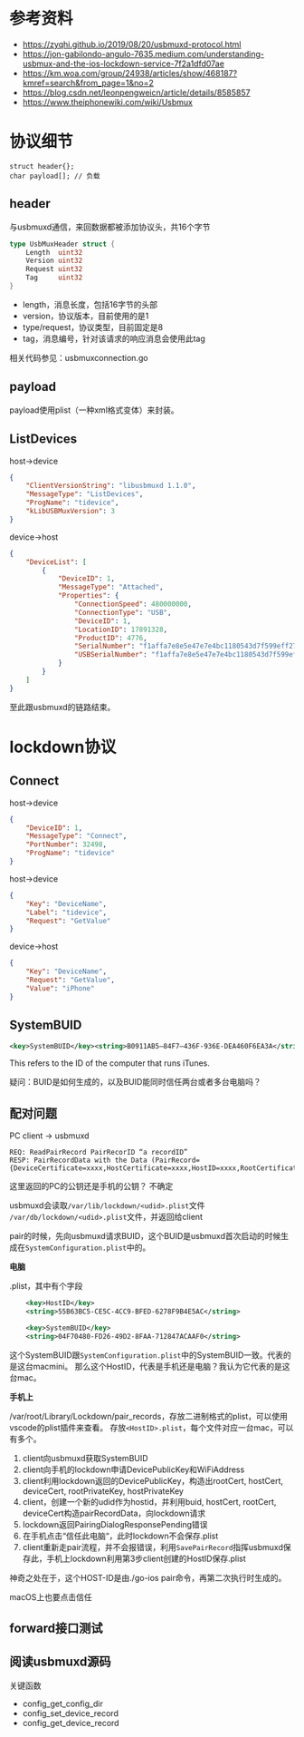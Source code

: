 # 参考资料

- https://zyqhi.github.io/2019/08/20/usbmuxd-protocol.html
- https://jon-gabilondo-angulo-7635.medium.com/understanding-usbmux-and-the-ios-lockdown-service-7f2a1dfd07ae
- https://km.woa.com/group/24938/articles/show/468187?kmref=search&from_page=1&no=2
- https://blog.csdn.net/leonpengweicn/article/details/8585857
- https://www.theiphonewiki.com/wiki/Usbmux

# 协议细节

```
struct header{}; 
char payload[]; // 负载
```

## header

与usbmuxd通信，来回数据都被添加协议头，共16个字节

```go
type UsbMuxHeader struct {
	Length  uint32
	Version uint32
	Request uint32
	Tag     uint32
}
```

- length，消息长度，包括16字节的头部
- version，协议版本，目前使用的是1
- type/request，协议类型，目前固定是8
- tag，消息编号，针对该请求的响应消息会使用此tag


相关代码参见：usbmuxconnection.go

## payload

payload使用plist（一种xml格式变体）来封装。

## ListDevices

host->device

```json
{
	"ClientVersionString": "libusbmuxd 1.1.0",
	"MessageType": "ListDevices",
	"ProgName": "tidevice",
	"kLibUSBMuxVersion": 3
}
```

device->host

```json
{
	"DeviceList": [
		{
			"DeviceID": 1,
			"MessageType": "Attached",
			"Properties": {
				"ConnectionSpeed": 480000000,
				"ConnectionType": "USB",
				"DeviceID": 1,
				"LocationID": 17891328,
				"ProductID": 4776,
				"SerialNumber": "f1affa7e8e5e47e7e4bc1180543d7f599eff2716",
				"USBSerialNumber": "f1affa7e8e5e47e7e4bc1180543d7f599eff2716"
			}
		}
	]
}

```

至此跟usbmuxd的链路结束。

# lockdown协议

## Connect

host->device

```json
{
	"DeviceID": 1,
	"MessageType": "Connect",
	"PortNumber": 32498,
	"ProgName": "tidevice"
}
```

host->device

```json
{
	"Key": "DeviceName",
	"Label": "tidevice",
	"Request": "GetValue"
}
```

device->host

```json
{
	"Key": "DeviceName",
	"Request": "GetValue",
	"Value": "iPhone"
}
```

## SystemBUID

```xml
<key>SystemBUID</key><string>B0911AB5–84F7–436F-936E-DEA460F6EA3A</string>
```

This refers to the ID of the computer that runs iTunes.

疑问：BUID是如何生成的，以及BUID能同时信任两台或者多台电脑吗？

## 配对问题

PC client -> usbmuxd

```
REQ: ReadPairRecord PairRecorID “a recordID”
RESP: PairRecordData with the Data (PairRecord={DeviceCertificate=xxxx,HostCertificate=xxxx,HostID=xxxx,RootCertificate=xxxx})
```

这里返回的PC的公钥还是手机的公钥？
不确定

usbmuxd会读取`/var/lib/lockdown/<udid>.plist`文件 `/var/db/lockdown/<udid>.plist`文件，并返回给client

pair的时候，先向usbmuxd请求BUID，这个BUID是usbmuxd首次启动的时候生成在`SystemConfiguration.plist`中的。

**电脑**

<udid>.plist，其中有个字段

```xml
	<key>HostID</key>
	<string>55B63BC5-CE5C-4CC9-BFED-6278F9B4E5AC</string>

	<key>SystemBUID</key>
	<string>04F70480-FD26-49D2-8FAA-712847ACAAF0</string>
```

这个SystemBUID跟`SystemConfiguration.plist`中的SystemBUID一致。代表的是这台macmini。
那么这个HostID，代表是手机还是电脑？我认为它代表的是这台mac。

**手机上**

/var/root/Library/Lockdown/pair_records，存放二进制格式的plist，可以使用vscode的plist插件来查看。
存放`<HostID>.plist`，每个文件对应一台mac，可以有多个。

1. client向usbmuxd获取SystemBUID
2. client向手机的lockdown申请DevicePublicKey和WiFiAddress
3. client利用lockdown返回的DevicePublicKey，构造出rootCert, hostCert, deviceCert, rootPrivateKey, hostPrivateKey
4. client，创建一个新的udid作为hostid，并利用buid, hostCert, rootCert, deviceCert构造pairRecordData，向lockdown请求
5. lockdown返回PairingDialogResponsePending错误
6. 在手机点击“信任此电脑“，此时lockdown不会保存<hostid>.plist
7. client重新走pair流程，并不会报错误，利用`SavePairRecord`指挥usbmuxd保存此，手机上lockdown利用第3步client创建的HostID保存<HostID>.plist

神奇之处在于，这个HOST-ID是由./go-ios pair命令，再第二次执行时生成的。

macOS上也要点击信任

## forward接口测试



## 阅读usbmuxd源码

关键函数

- config_get_config_dir
- config_set_device_record
- config_get_device_record